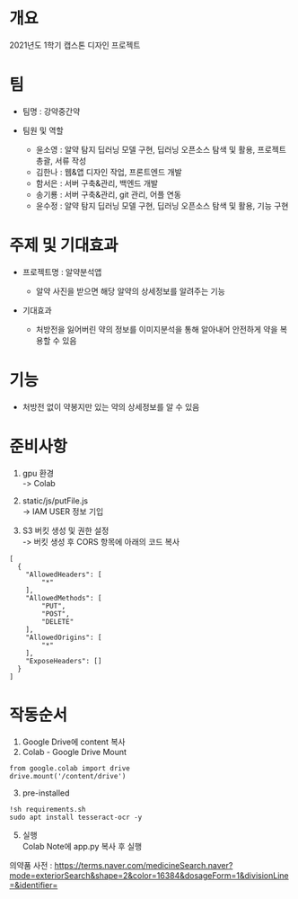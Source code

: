 # 개요
2021년도 1학기 캡스톤 디자인 프로젝트  

# 팀
- 팀명 : 강약중간약
- 팀원 및 역할  

  - 윤소영 : 알약 탐지 딥러닝 모델 구현, 딥러닝 오픈소스 탐색 및 활용, 프로젝트 총괄, 서류 작성
  - 김한나 : 웹&앱 디자인 작업, 프론트엔드 개발 
  - 함서은 : 서버 구축&관리, 백엔드 개발
  - 송기룡 : 서버 구축&관리, git 관리, 어플 연동
  - 윤수정 : 알약 탐지 딥러닝 모델 구현, 딥러닝 오픈소스 탐색 및 활용, 기능 구현  

# 주제 및 기대효과
- 프로젝트명 : 알약분석앱
  - 알약 사진을 받으면 해당 알약의 상세정보를 알려주는 기능  

- 기대효과
  - 처방전을 잃어버린 약의 정보를 이미지분석을 통해 알아내어 안전하게 약을 복용할 수 있음  

# 기능
- 처방전 없이 약봉지만 있는 약의 상세정보를 알 수 있음  

# 준비사항  
1. gpu 환경  
-> Colab  

2. static/js/putFile.js  
-> IAM USER 정보 기입  

3. S3 버킷 생성 및 권한 설정  
-> 버킷 생성 후 CORS 항목에 아래의 코드 복사     
```
[
  {
    "AllowedHeaders": [
        "*"
    ],
    "AllowedMethods": [
        "PUT",
        "POST",
        "DELETE"
    ],
    "AllowedOrigins": [
        "*"
    ],
    "ExposeHeaders": []
  }
]
```  
# 작동순서  
1. Google Drive에 content 복사  
2. Colab - Google Drive Mount  
```
from google.colab import drive
drive.mount('/content/drive')
```
3. pre-installed  
```
!sh requirements.sh  
sudo apt install tesseract-ocr -y  
```
5. 실행  
Colab Note에 app.py 복사 후 실행  





의약품 사전 : https://terms.naver.com/medicineSearch.naver?mode=exteriorSearch&shape=2&color=16384&dosageForm=1&divisionLine=&identifier=
